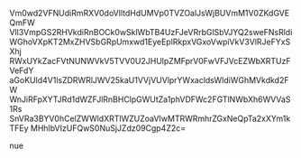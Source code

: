 Vm0wd2VFNUdiRmRXV0doVlltdHdUMVp0TVZOalJsWjBUVmM1V0ZKdGVEQmFW
Vll3VmpGS2RHVkdiRnBOCk0wSklWbTB4UzFJeVRrbGlSbVJYQ2sweFNsRldi
WGhoVXpKT2MxZHVSbGRpUmxwd1EyeEplRkpxVGxoVwpiVkV3VlRJeFYxSXhj
RWxUYkZacFVtNUNWVkV5TVV0U2JHUlpZMFprV0FwVFJVcEZWbXRTUzFVeFdY
aGoKUld4V1lsZDRWRlJWV25kaU1VVjVUVlprYWxacldsWldiWGhMVkdkd2FW
WnJiRFpXYTJRd1dWZFJlRnBHClpGWUtZa1phVDFWc2FGTlNWbXh6WVVaS1Rs
SnVRa3BYV0hCelZWWldXRTlWZUZoaVIwMTRWRmhrZGxNeQpTa2xXYm1kTFEy
MHhlbVIzUFQwS0NuSjJZdz09Cgp4Z2c=

nue